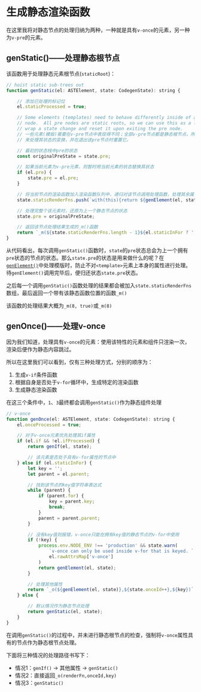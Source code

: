 # 生成静态渲染函数

在这里我将对静态节点的处理归纳为两种，一种就是具有`v-once`的元素，另一种为`v-pre`的元素。

## genStatic()——处理静态根节点

该函数用于处理静态元素根节点(`staticRoot`)：

```js
// hoist static sub-trees out
function genStatic(el: ASTElement, state: CodegenState): string {

    // 添加已处理的标记位
    el.staticProcessed = true;

    // Some elements (templates) need to behave differently inside of a v-pre
    // node.  All pre nodes are static roots, so we can use this as a location to
    // wrap a state change and reset it upon exiting the pre node.
    // 一些元素(模版)需要在v-pre节点中表现得不同；全部v-pre节点都是静态根节点，所以我们可以将其作为一个信号
    // 来处理其状态的变换，并在退出该pre节点时重置它。

    // 最初的状态栈中pre的状态
    const originalPreState = state.pre;

    // 如果当前元素为v-pre元素，则暂时用当前元素的状态替换其状态
    if (el.pre) {
        state.pre = el.pre;
    }

    // 将当前节点的渲染函数加入渲染函数队列中，递归对该节点调用处理函数，处理其余属性
    state.staticRenderFns.push(`with(this){return ${genElement(el, state)}}`);

    // 处理完整个该元素时，还原为上一个静态节点的状态
    state.pre = originalPreState;

    // 返回该节点处理结果生成的_m()函数
    return `_m(${state.staticRenderFns.length - 1}${el.staticInFor ? ',true' : ''})`
}
```

从代码看出，每次调用`genStatic()`函数时，`state`的`pre`状态总会为上一个拥有`pre`状态的节点的状态。那么`state.pre`的状态是用来做什么的呢？在[`genElement()`]()中处理模版时，防止不对`<template>`元素上本身的属性进行处理。待`genElement()`调用完毕后，便归还状态`state.pre`状态。

之后每一个调用`genStatic()`函数处理的结果都会被加入`state.staticRenderFns`数组，最后返回一个带有该静态函数位置的函数`_m()`

该函数的处理结果大概为`_m(8, true)`或`_m(8)`

## genOnce()——处理v-once

因为我们知道，处理具有`v-once`的元素：使用该特性的元素和组件只渲染一次，渲染后便作为静态内容跳过。

所以在这里我们可以看到，仅有三种处理方式，分别的顺序为：

1. 生成`v-if`条件函数
2. 根据自身是否处于`v-for`循环中，生成特定的渲染函数
3. 生成静态渲染函数

在这三个条件中，`1`、`3`最终都会调用`genStatic()`作为静态组件处理

```js
// v-once
function genOnce(el: ASTElement, state: CodegenState): string {
    el.onceProcessed = true;

    // 对于v-once元素优先处理其if属性
    if (el.if && !el.ifProcessed) {
        return genIf(el, state);

        // 该元素是否处于具有v-for属性的节点中
    } else if (el.staticInFor) {
        let key = '';
        let parent = el.parent;

        // 找到该节点的key值字符串表达式
        while (parent) {
            if (parent.for) {
                key = parent.key;
                break;
            }
            parent = parent.parent;
        }

        // 没有key值则报错，v-once只能在拥有key值的静态节点的v-for中使用
        if (!key) {
            process.env.NODE_ENV !== 'production' && state.warn(
                `v-once can only be used inside v-for that is keyed. `,
                el.rawAttrsMap['v-once']
            )
            return genElement(el, state);
        }

        // 处理其他属性
        return `_o(${genElement(el, state)},${state.onceId++},${key})`
    } else {

        // 默认情况作为静态节点处理
        return genStatic(el, state);
    }
}
```

在调用`genStatic()`的过程中，并未进行静态根节点的检查，强制将`v-once`属性具有的节点作为静态根节点处理。

下面将三种情况的处理路径书写下：

- 情况1：`genIf()` -> 其他属性 -> `genStatic()`
- 情况2：直接返回`_o(renderFn,onceId,key)`
- 情况3：`genStatic()`
